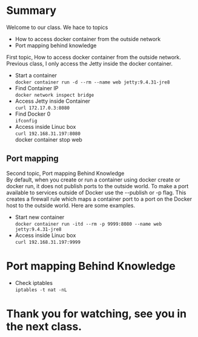 # Summary 
Welcome to our class. We hace to topics
- How to access docker container from the outside network
- Port mapping behind knowledge

First topic, How to access docker container from the outside network. Previous class, I  only access the Jetty inside the docker container.
   - Start a container  
    `docker container run -d --rm --name web jetty:9.4.31-jre8`  
   - Find Container IP    
        `docker network inspect bridge`
   - Access Jetty inside Container  
        `curl 172.17.0.3:8080`   
   - Find Docker 0  
        `ifconfig`        
   - Access inside Linuc box      
       `curl 192.168.31.197:8080`  
   docker container stop web
   ##  Port mapping 
   Second topic, Port mapping Behind Knowledge  
By default, when you create or run a container using docker create or docker run, it does not publish  ports to the outside world. To make a port available to services outside of Docker use the --publish or -p flag. This creates a firewall rule which maps a container port to a port on the Docker host to the outside world. Here are some examples.
   - Start new container  
    `docker container run -itd --rm -p 9999:8080 --name web jetty:9.4.31-jre8`
- Access inside Linuc box      
       `curl 192.168.31.197:9999` 
# Port mapping Behind Knowledge


- Check iptables  
            `iptables -t nat -nL`

   

# Thank you for watching, see you in the next class.
